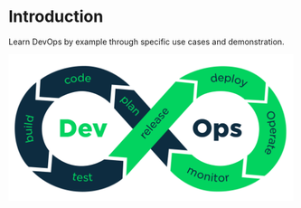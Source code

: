 # Introduction

Learn DevOps by example through specific use cases and demonstration.

![](.gitbook/assets/devops.png)

